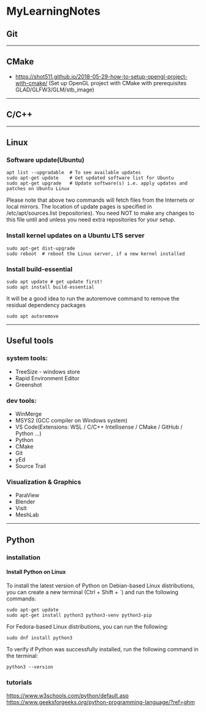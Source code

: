 # MyLearningNotes

## Git

____
## CMake
* https://shot511.github.io/2018-05-29-how-to-setup-opengl-project-with-cmake/ (Set up OpenGL project with CMake with prerequisites GLAD/GLFW3/GLM/stb_image)
____
## C/C++

____

## Linux
### Software update(Ubuntu)
```
apt list --upgradable  # To see available updates
sudo apt-get update    # Get updated software list for Ubuntu
sudo apt-get upgrade   # Update software(s) i.e. apply updates and patches on Ubuntu Linux
```
Please note that above two commands will fetch files from the Internets or local mirrors. The location of update pages is specified in /etc/apt/sources.list (repositories). You need NOT to make any changes to this file until and unless you need extra repositories for your setup.

### Install kernel updates on a Ubuntu LTS server
```
sudo apt-get dist-upgrade
sudo reboot  # reboot the Linux server, if a new kernel installed
```

### Install build-essential
```
sudo apt update # get update first!
sudo apt install build-essential
```
It will be a good idea to run the autoremove command to remove the residual dependency packages
```
sudo apt autoremove
```
____
## Useful tools
### system tools:
* TreeSize - windows store
* Rapid Environment Editor
* Greenshot

### dev tools:
* WinMerge
* MSYS2 (GCC compiler on Windows system)
* VS Code(Extensions: WSL / C/C++ Intellisense / CMake / GitHub / Python ...)
* Python
* CMake
* Git
* yEd
* Source Trail

### Visualization & Graphics
* ParaView
* Blender
* VisIt
* MeshLab

____
## Python
### installation
#### Install Python on Linux
To install the latest version of Python on Debian-based Linux distributions, you can create a new terminal (Ctrl + Shift + `) and run the following commands:
```
sudo apt-get update
sudo apt-get install python3 python3-venv python3-pip
```
For Fedora-based Linux distributions, you can run the following:
```
sudo dnf install python3
```
To verify if Python was successfully installed, run the following command in the terminal:
```
python3 --version
```

### tutorials
https://www.w3schools.com/python/default.asp
https://www.geeksforgeeks.org/python-programming-language/?ref=ghm
